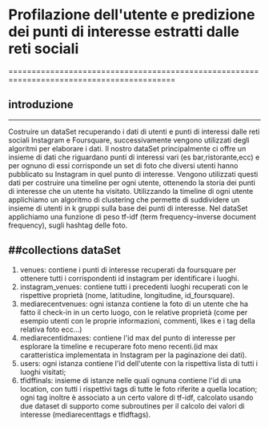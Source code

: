 # Profilazione dell'utente e predizione dei punti di interesse estratti dalle reti sociali
==========================================================================================

## introduzione
---------------
Costruire un dataSet recuperando i dati di utenti e punti di interessi dalle reti sociali Instagram e Foursquare, successivamente vengono utilizzati degli algoritmi per elaborare i dati. Il nostro dataSet principalmente ci offre un insieme di dati che riguardano punti di interessi vari (es bar,ristorante,ecc) e per ognuno di essi corrisponde un set di foto che diversi utenti hanno pubblicato su Instagram in quel punto di interesse. Vengono utilizzati questi dati per costruire una timeline per ogni utente, ottenendo la storia dei punti di interesse che un utente ha visitato. Utilizzando la timeline di ogni utente applichiamo un algoritmo di clustering che permette di suddividere un insieme di utenti in k gruppi sulla base dei punti di interesse.
Nel dataSet applichiamo una  funzione di peso tf-idf (term frequency–inverse document frequency), sugli hashtag delle foto.

##collections dataSet
-----------------------
1. venues:  contiene i punti di interesse recuperati da foursquare per ottenere tutti i corrispondenti id instagram per identificare i luoghi.
2. instagram_venues: contiene tutti i precedenti luoghi recuperati con le rispettive proprietà (nome, latitudine, longitudine, id_foursquare).
3. mediarecentvenues: ogni istanza contiene la foto di un utente che ha fatto il check-in in un certo luogo, con le relative proprietà (come per esempio utenti con le proprie informazioni, commenti,  likes e i tag della relativa foto ecc…)
4. mediarecentidmaxes: contiene l'id max del punto di interesse per esplorare la timeline e recuperare foto meno recenti.(id max caratteristica implementata in Instagram per la paginazione dei dati).
5. users: ogni istanza contiene l'id dell'utente con la rispettiva lista di tutti i luoghi visitati;
6. tfidffinals: insieme di istanze nelle quali ognuna contiene l'id di una location, con tutti i rispettivi tags di tutte le foto riferite a quella location; ogni tag inoltre è associato a un certo valore di tf-idf, calcolato usando due dataset di supporto come subroutines per il calcolo dei valori di interesse (mediarecenttags e tfidftags).
